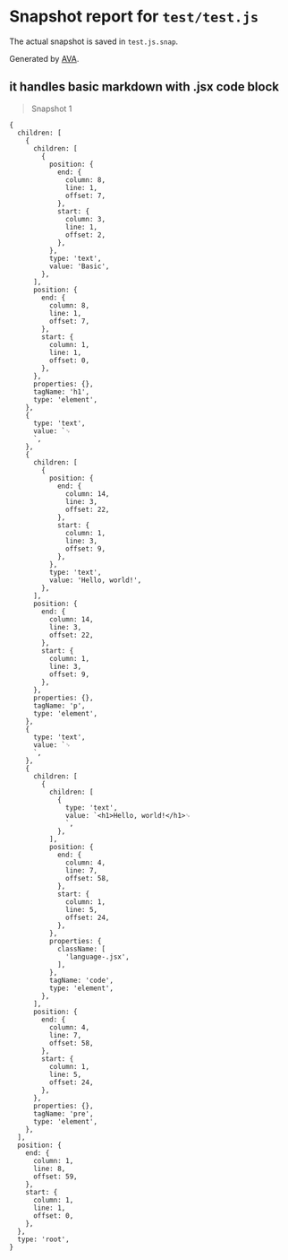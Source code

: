 # Snapshot report for `test/test.js`

The actual snapshot is saved in `test.js.snap`.

Generated by [AVA](https://ava.li).

## it handles basic markdown with .jsx code block

> Snapshot 1

    {
      children: [
        {
          children: [
            {
              position: {
                end: {
                  column: 8,
                  line: 1,
                  offset: 7,
                },
                start: {
                  column: 3,
                  line: 1,
                  offset: 2,
                },
              },
              type: 'text',
              value: 'Basic',
            },
          ],
          position: {
            end: {
              column: 8,
              line: 1,
              offset: 7,
            },
            start: {
              column: 1,
              line: 1,
              offset: 0,
            },
          },
          properties: {},
          tagName: 'h1',
          type: 'element',
        },
        {
          type: 'text',
          value: `␊
          `,
        },
        {
          children: [
            {
              position: {
                end: {
                  column: 14,
                  line: 3,
                  offset: 22,
                },
                start: {
                  column: 1,
                  line: 3,
                  offset: 9,
                },
              },
              type: 'text',
              value: 'Hello, world!',
            },
          ],
          position: {
            end: {
              column: 14,
              line: 3,
              offset: 22,
            },
            start: {
              column: 1,
              line: 3,
              offset: 9,
            },
          },
          properties: {},
          tagName: 'p',
          type: 'element',
        },
        {
          type: 'text',
          value: `␊
          `,
        },
        {
          children: [
            {
              children: [
                {
                  type: 'text',
                  value: `<h1>Hello, world!</h1>␊
                  `,
                },
              ],
              position: {
                end: {
                  column: 4,
                  line: 7,
                  offset: 58,
                },
                start: {
                  column: 1,
                  line: 5,
                  offset: 24,
                },
              },
              properties: {
                className: [
                  'language-.jsx',
                ],
              },
              tagName: 'code',
              type: 'element',
            },
          ],
          position: {
            end: {
              column: 4,
              line: 7,
              offset: 58,
            },
            start: {
              column: 1,
              line: 5,
              offset: 24,
            },
          },
          properties: {},
          tagName: 'pre',
          type: 'element',
        },
      ],
      position: {
        end: {
          column: 1,
          line: 8,
          offset: 59,
        },
        start: {
          column: 1,
          line: 1,
          offset: 0,
        },
      },
      type: 'root',
    }
